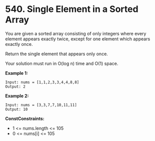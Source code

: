 # 540. Single Element in a Sorted Array

You are given a sorted array consisting of only integers where every element appears exactly twice, except for one element which appears exactly once.

Return the single element that appears only once.

Your solution must run in O(log n) time and O(1) space.

**Example 1:**

```text
Input: nums = [1,1,2,3,3,4,4,8,8]
Output: 2
```
**Example 2:**

```text
Input: nums = [3,3,7,7,10,11,11]
Output: 10
```

**ConstConstraints:**

* 1 <= nums.length <= 105
* 0 <= nums[i] <= 105